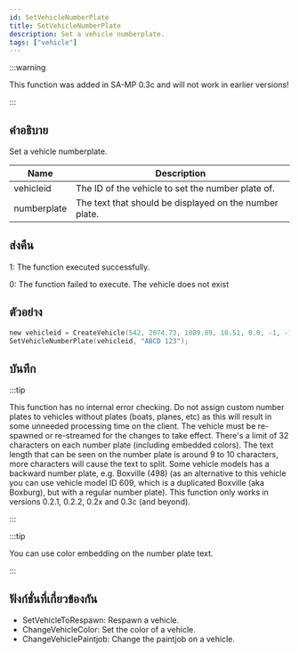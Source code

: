 ```yaml
---
id: SetVehicleNumberPlate
title: SetVehicleNumberPlate
description: Set a vehicle numberplate.
tags: ["vehicle"]
---
```


:::warning

This function was added in SA-MP 0.3c and will not work in earlier versions!

:::

## คำอธิบาย

Set a vehicle numberplate.

| Name        | Description                                            |
| ----------- | ------------------------------------------------------ |
| vehicleid   | The ID of the vehicle to set the number plate of.      |
| numberplate | The text that should be displayed on the number plate. |

## ส่งคืน

1: The function executed successfully.

0: The function failed to execute. The vehicle does not exist

## ตัวอย่าง

```c
new vehicleid = CreateVehicle(542, 2074.73, 1089.89, 10.51, 0.0, -1, -1, -1);
SetVehicleNumberPlate(vehicleid, "ABCD 123");
```

## บันทึก

:::tip

This function has no internal error checking. Do not assign custom number plates to vehicles without plates (boats, planes, etc) as this will result in some unneeded processing time on the client.
The vehicle must be re-spawned or re-streamed for the changes to take effect.
There's a limit of 32 characters on each number plate (including embedded colors).
The text length that can be seen on the number plate is around 9 to 10 characters, more characters will cause the text to split.
Some vehicle models has a backward number plate, e.g. Boxville (498) (as an alternative to this vehicle you can use vehicle model ID 609, which is a duplicated Boxville (aka Boxburg), but with a regular number plate).
This function only works in versions 0.2.1, 0.2.2, 0.2x and 0.3c (and beyond).

:::

:::tip

You can use color embedding on the number plate text.

:::

## ฟังก์ชั่นที่เกี่ยวข้องกัน

- SetVehicleToRespawn: Respawn a vehicle.
- ChangeVehicleColor: Set the color of a vehicle.
- ChangeVehiclePaintjob: Change the paintjob on a vehicle.
